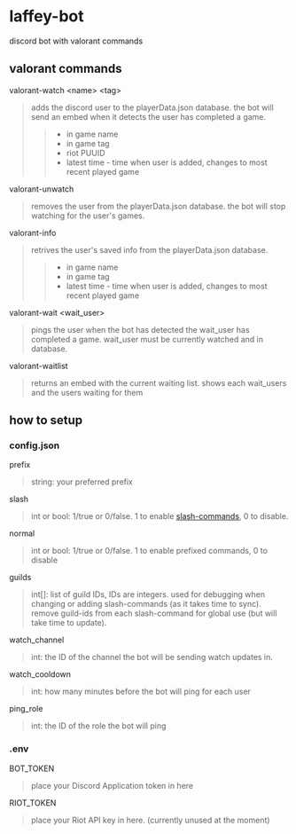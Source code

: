# laffey-bot
discord bot with valorant commands

## valorant commands
valorant-watch <name\> <tag\>
> adds the discord user to the playerData.json database. the bot will send an embed when it detects the user has completed a game.  
> > - in game name
> > - in game tag
> > - riot PUUID
> > - latest time - time when user is added, changes to most recent played game

valorant-unwatch
> removes the user from the playerData.json database. the bot will stop watching for the user's games.

valorant-info
> retrives the user's saved info from the playerData.json database.
> > - in game name
> > - in game tag
> > - latest time - time when user is added, changes to most recent played game  

valorant-wait <wait_user\>
> pings the user when the bot has detected the wait_user has completed a game. wait_user must be currently watched and in database.

valorant-waitlist
> returns an embed with the current waiting list. shows each wait_users and the users waiting for them

## how to setup
### config.json
prefix
> string: your preferred prefix

slash
> int or bool: 1/true or 0/false. 1 to enable [slash-commands](https://discord.com/blog/slash-commands-are-here), 0 to disable.

normal
> int or bool: 1/true or 0/false. 1 to enable prefixed commands, 0 to disable

guilds
> int[]: list of guild IDs, IDs are integers. used for debugging when changing or adding slash-commands (as it takes time to sync). remove guild-ids from each slash-command for global use (but will take time to update).

watch_channel
> int: the ID of the channel the bot will be sending watch updates in.

watch_cooldown
> int: how many minutes before the bot will ping for each user

ping_role
> int: the ID of the role the bot will ping

### .env
BOT_TOKEN
> place your Discord Application token in here

RIOT_TOKEN
> place your Riot API key in here. (currently unused at the moment)